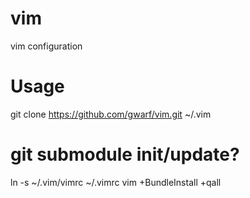 vim
===

vim configuration


Usage
=====

git clone https://github.com/gwarf/vim.git ~/.vim
# git submodule init/update?
ln -s ~/.vim/vimrc ~/.vimrc
vim +BundleInstall +qall
